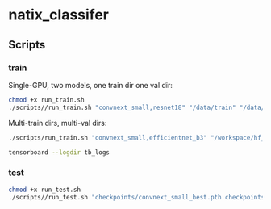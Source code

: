 # natix_classifer

## Scripts

### train
Single-GPU, two models, one train dir one val dir:
```bash
chmod +x run_train.sh
./scripts//run_train.sh "convnext_small,resnet18" "/data/train" "/data/val" "checkpoints" "tb_logs" "0"
```

Multi-train dirs, multi-val dirs:
```bash
./scripts/run_train.sh "convnext_small,efficientnet_b3" "/workspace/hf_extracted_images/natix-network-org_roadwork:/workspace/synthetic/i2i:/workspace/synthetic/t2i" 0.1 "checkpoints" "tb_logs" "0,1"
```

```bash
tensorboard --logdir tb_logs
```

### test
```bash
chmod +x run_test.sh
./scripts//run_test.sh "checkpoints/convnext_small_best.pth checkpoints/resnet18_best.pth" convnext_small "/data/test" "tb_test" "0"
```